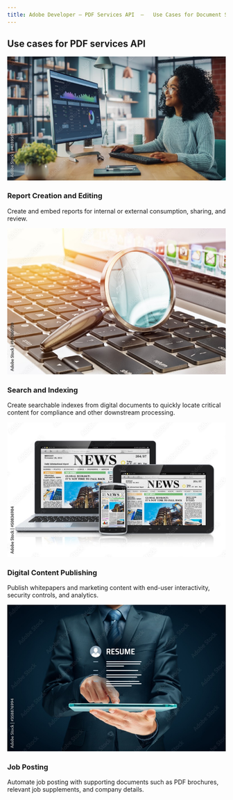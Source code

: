 ```yaml
---
title: Adobe Developer — PDF Services API  —   Use Cases for Document Services API
---
```


<!-- Resource Cards Block -->

<TitleBlock slots="heading" theme="lightest" className="titleBlock-align-left"/>

## Use cases for PDF services API

<ResourceCard slots="link, image, heading, text"  theme='lightest' width="25%" />

[](/use-cases/agreements-and-contracts/content-publishing)

![Report Creation](../images/report-creation-editing.jpg)

### Report Creation and Editing

Create and embed reports for internal or external consumption, sharing, and review.

<ResourceCard slots="link, image, heading, text"  theme='lightest' width="25%"/>

[](/use-cases/archiving-and-retrieval)

![Search and Indexing](../images/search-indexing.jpg)

### Search and Indexing

Create searchable indexes from digital documents to quickly locate critical content for compliance and other downstream processing.

<ResourceCard slots="link, image, heading, text"  theme='lightest' width="25%"/>

[](/use-cases/content-publishing)

![Data Analysis](../images/content-republishing.jpg)

### Digital Content Publishing

Publish whitepapers and marketing content with end-user interactivity, security controls, and analytics.

<ResourceCard slots="link, image, heading, text"  theme='lightest' width="25%"/>

[](/use-cases/content-publishing/job-posting/)

![Digital content publishing](../images/job-posting.jpg)

### Job Posting

Automate job posting with supporting documents such as PDF brochures, relevant job supplements, and company details.

